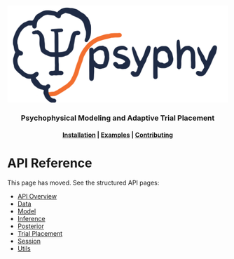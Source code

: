 ![psyphy logo](images/psyphy_logo_draft.png)

<div align="center">
    <picture>
    <source srcset="images/psyphy_logo_draft.png" media="(prefers-color-scheme: light)"/>
    <source srcset="images/psyphy_logo_draft.png"  media="(prefers-color-scheme: dark)"/>
    <!-- <img align="center" src="docs/assets/logo/logo_text_black.svg" alt="Inferno" width="400" style="padding-right: 10px; padding left: 10px;"/> -->
    </picture>
    <h3>Psychophysical Modeling and Adaptive Trial Placement</h3>
</div>



<h4 align="center">
  <a href="https://hmd101.github.io/psyphy/#install/">Installation</a> |
  <a href="https://hmd101.github.io/psyphy/examples/mvp/offline_fit_mvp/">Examples</a> |
  <a href="https://hmd101.github.io/psyphy/CONTRIBUTING/">Contributing</a>
</h4>


# API Reference

This page has moved. See the structured API pages:

- [API Overview](reference/overview.md)
- [Data](reference/data.md)
- [Model](reference/model.md)
- [Inference](reference/inference.md)
- [Posterior](reference/posterior.md)
- [Trial Placement](reference/trial_placement.md)
- [Session](reference/session.md)
- [Utils](reference/utils.md)
